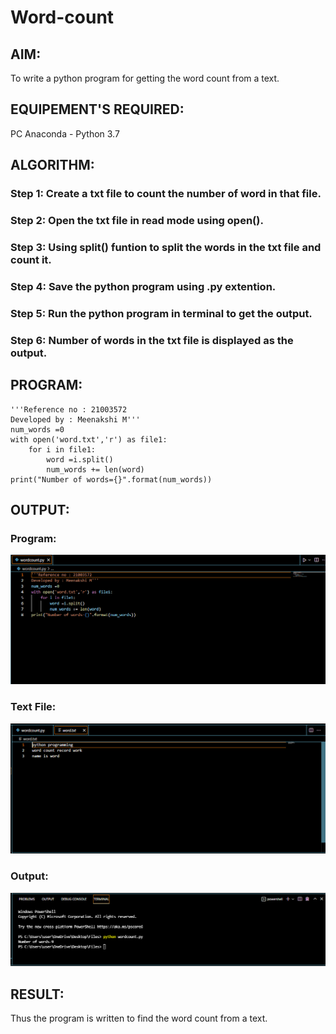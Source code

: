 # Word-count
## AIM:
To write a python program for getting the word count from a text.
## EQUIPEMENT'S REQUIRED: 
PC
Anaconda - Python 3.7
## ALGORITHM: 
### Step 1: Create a txt file to count the number of word in that file.
### Step 2: Open the txt file in read mode using open().
### Step 3: Using split() funtion to split the words in the txt file and count it. 
### Step 4: Save the python program using .py extention. 
### Step 5: Run the python program in terminal to get the output. 
### Step 6: Number of words in the txt file is displayed as the output.

## PROGRAM:
```
'''Reference no : 21003572
Developed by : Meenakshi M'''
num_words =0
with open('word.txt','r') as file1:
    for i in file1:
        word =i.split()
        num_words += len(word)
print("Number of words={}".format(num_words))
```
## OUTPUT:
### Program:
![program](./program.png)
### Text File:
![textfile](./txtfile.png)
### Output:
![output](./output.png)

## RESULT:
Thus the program is written to find the word count from a text.
